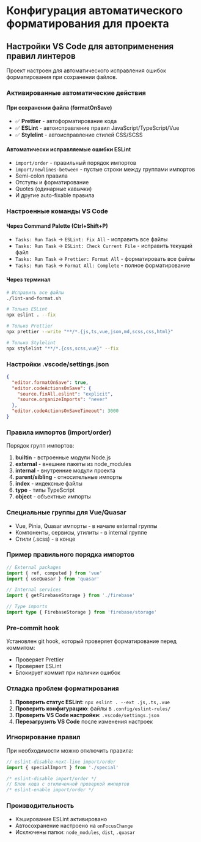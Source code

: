 # Конфигурация автоматического форматирования для проекта

## Настройки VS Code для автоприменения правил линтеров

Проект настроен для автоматического исправления ошибок форматирования при сохранении файлов.

### Активированные автоматические действия

#### При сохранении файла (formatOnSave)

- ✅ **Prettier** - автоформатирование кода
- ✅ **ESLint** - автоисправление правил JavaScript/TypeScript/Vue
- ✅ **Stylelint** - автоисправление стилей CSS/SCSS

#### Автоматически исправляемые ошибки ESLint

- `import/order` - правильный порядок импортов
- `import/newlines-between` - пустые строки между группами импортов
- Semi-colon правила
- Отступы и форматирование
- Quotes (одинарные кавычки)
- И другие auto-fixable правила

### Настроенные команды VS Code

#### Через Command Palette (Ctrl+Shift+P)

- `Tasks: Run Task` → `ESLint: Fix All` - исправить все файлы
- `Tasks: Run Task` → `ESLint: Check Current File` - исправить текущий файл
- `Tasks: Run Task` → `Prettier: Format All` - форматировать все файлы
- `Tasks: Run Task` → `Format All: Complete` - полное форматирование

#### Через терминал

```bash
# Исправить все файлы
./lint-and-format.sh

# Только ESLint
npx eslint . --fix

# Только Prettier
npx prettier --write "**/*.{js,ts,vue,json,md,scss,css,html}"

# Только Stylelint
npx stylelint "**/*.{css,scss,vue}" --fix
```

### Настройки .vscode/settings.json

```json
{
  "editor.formatOnSave": true,
  "editor.codeActionsOnSave": {
    "source.fixAll.eslint": "explicit",
    "source.organizeImports": "never"
  },
  "editor.codeActionsOnSaveTimeout": 3000
}
```

### Правила импортов (import/order)

Порядок групп импортов:

1. **builtin** - встроенные модули Node.js
2. **external** - внешние пакеты из node_modules
3. **internal** - внутренние модули проекта
4. **parent/sibling** - относительные импорты
5. **index** - индексные файлы
6. **type** - типы TypeScript
7. **object** - объектные импорты

### Специальные группы для Vue/Quasar

- Vue, Pinia, Quasar импорты - в начале external группы
- Компоненты, сервисы, утилиты - в internal группе
- Стили (.scss) - в конце

### Пример правильного порядка импортов

```typescript
// External packages
import { ref, computed } from 'vue'
import { useQuasar } from 'quasar'

// Internal services
import { getFirebaseStorage } from './firebase'

// Type imports
import type { FirebaseStorage } from 'firebase/storage'
```

### Pre-commit hook

Установлен git hook, который проверяет форматирование перед коммитом:

- Проверяет Prettier
- Проверяет ESLint
- Блокирует коммит при наличии ошибок

### Отладка проблем форматирования

1. **Проверить статус ESLint**: `npx eslint . --ext .js,.ts,.vue`
2. **Проверить конфигурацию**: файлы в `.config/eslint-rules/`
3. **Проверить VS Code настройки**: `.vscode/settings.json`
4. **Перезагрузить VS Code** после изменения настроек

### Игнорирование правил

При необходимости можно отключить правила:

```typescript
// eslint-disable-next-line import/order
import { specialImport } from './special'

/* eslint-disable import/order */
// Блок кода с отключенной проверкой импортов
/* eslint-enable import/order */
```

### Производительность

- Кэширование ESLint активировано
- Автосохранение настроено на `onFocusChange`
- Исключены папки: `node_modules`, `dist`, `.quasar`
